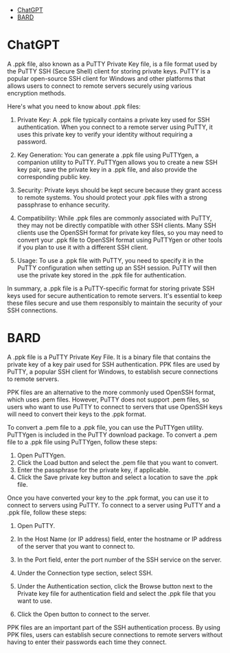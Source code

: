 - [ChatGPT](#chatgpt)
- [BARD](#bard)

# ChatGPT

A .ppk file, also known as a PuTTY Private Key file, is a file format used by the PuTTY SSH (Secure Shell) client for storing private keys. PuTTY is a popular open-source SSH client for Windows and other platforms that allows users to connect to remote servers securely using various encryption methods.

Here's what you need to know about .ppk files:

1.	Private Key: A .ppk file typically contains a private key used for SSH authentication. When you connect to a remote server using PuTTY, it uses this private key to verify your identity without requiring a password.

2.	Key Generation: You can generate a .ppk file using PuTTYgen, a companion utility to PuTTY. PuTTYgen allows you to create a new SSH key pair, save the private key in a .ppk file, and also provide the corresponding public key.

3.	Security: Private keys should be kept secure because they grant access to remote systems. You should protect your .ppk files with a strong passphrase to enhance security.

4.	Compatibility: While .ppk files are commonly associated with PuTTY, they may not be directly compatible with other SSH clients. Many SSH clients use the OpenSSH format for private key files, so you may need to convert your .ppk file to OpenSSH format using PuTTYgen or other tools if you plan to use it with a different SSH client.

5.	Usage: To use a .ppk file with PuTTY, you need to specify it in the PuTTY configuration when setting up an SSH session. PuTTY will then use the private key stored in the .ppk file for authentication.

In summary, a .ppk file is a PuTTY-specific format for storing private SSH keys used for secure authentication to remote servers. It's essential to keep these files secure and use them responsibly to maintain the security of your SSH connections.

# BARD

A .ppk file is a PuTTY Private Key File. It is a binary file that contains the private key of a key pair used for SSH authentication. PPK files are used by PuTTY, a popular SSH client for Windows, to establish secure connections to remote servers.

PPK files are an alternative to the more commonly used OpenSSH format, which uses .pem files. However, PuTTY does not support .pem files, so users who want to use PuTTY to connect to servers that use OpenSSH keys will need to convert their keys to the .ppk format.

To convert a .pem file to a .ppk file, you can use the PuTTYgen utility. PuTTYgen is included in the PuTTY download package. To convert a .pem file to a .ppk file using PuTTYgen, follow these steps:

1.	Open PuTTYgen.
2.	Click the Load button and select the .pem file that you want to convert.
3.	Enter the passphrase for the private key, if applicable.
4.	Click the Save private key button and select a location to save the .ppk file.

Once you have converted your key to the .ppk format, you can use it to connect to servers using PuTTY. To connect to a server using PuTTY and a .ppk file, follow these steps:

1.	Open PuTTY.

2.	In the Host Name (or IP address) field, enter the hostname or IP address of the server that you want to connect to.

3.	In the Port field, enter the port number of the SSH service on the server.

4.	Under the Connection type section, select SSH.

5.	Under the Authentication section, click the Browse button next to the Private key file for authentication field and select the .ppk file that you want to use.

6.	Click the Open button to connect to the server.

PPK files are an important part of the SSH authentication process. By using PPK files, users can establish secure connections to remote servers without having to enter their passwords each time they connect.